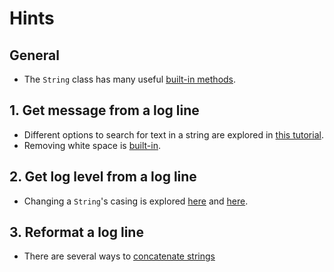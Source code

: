 # Hints

## General

- The `String` class has many useful [built-in methods][string-class].

## 1. Get message from a log line

- Different options to search for text in a string are explored in [this tutorial][tutorial-search-text-in-string].
- Removing white space is [built-in][tutorial-trim-white-space].

## 2. Get log level from a log line

- Changing a `String`'s casing is explored [here][tutorial-changing-case-upper] and [here][tutorial-changing-case-lower].

## 3. Reformat a log line

- There are several ways to [concatenate strings][tutorial-concatenate-strings]

[string-class]: https://docs.oracle.com/javase/8/docs/api/java/lang/String.html
[tutorial-search-text-in-string]: https://javarevisited.blogspot.com/2016/10/how-to-check-if-string-contains-another-substring-in-java-indexof-example.html
[tutorial-trim-white-space]: https://www.geeksforgeeks.org/java-string-trim-method-example/
[tutorial-changing-case-upper]: https://www.javatpoint.com/java-string-touppercase
[tutorial-changing-case-lower]: https://www.javatpoint.com/java-string-tolowercase
[tutorial-concatenate-strings]: https://www.javatpoint.com/string-concatenation-in-java